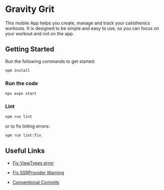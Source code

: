 # Gravity Grit
This mobile App helps you create, manage and track your calisthenics workouts. It is designed to be simple and easy to use, so you can focus on your workout and not on the app.

## Getting Started
Run the following commands to get started:
```bash
npm install
```

### Run the code
```bash
npx expo start
```

### Lint
```bash
npm run lint
```
or to fix linting errors:
```bash
npm run lint:fix
```

## Useful Links
- [Fix ViewTypes error](
https://stackoverflow.com/questions/72755476/invariant-violation-viewproptypes-has-been-removed-from-react-native-migrate-t)
- [Fix SSRProvider Warning](https://stackoverflow.com/questions/76579391/in-react-18-ssrprovider-is-not-necessary-and-is-a-noop-you-can-remove-it-from-y)

- [Conventional Commits](https://www.conventionalcommits.org/en/v1.0.0/#summary)



